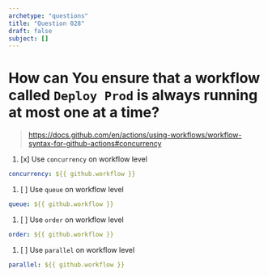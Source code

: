 ```yaml
---
archetype: "questions"
title: "Question 028"
draft: false
subject: []
---
```


# How can You ensure that a workflow called `Deploy Prod` is always running at most one at a time?
> https://docs.github.com/en/actions/using-workflows/workflow-syntax-for-github-actions#concurrency

1. [x] Use `concurrency` on workflow level
```yaml
concurrency: ${{ github.workflow }}
```
1. [ ] Use `queue` on workflow level
```yaml
queue: ${{ github.workflow }}
```
1. [ ] Use `order` on workflow level
```yaml
order: ${{ github.workflow }}
```
1. [ ] Use `parallel` on workflow level
```yaml
parallel: ${{ github.workflow }}
```
